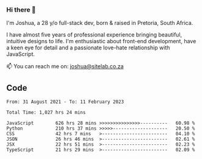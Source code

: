 ### Hi there 👋

I'm Joshua, a 28 y/o full-stack dev, born & raised in Pretoria, South Africa. 

I have almost five years of professional experience bringing beautiful, intuitive designs to life. I'm enthusiastic about front-end development, have a keen eye for detail and a passionate love-hate relationship with JavaScript.

📫 You can reach me on: joshua@sitelab.co.za

## **Code**

<!--START_SECTION:waka-->

```text
From: 31 August 2021 - To: 11 February 2023

Total Time: 1,027 hrs 24 mins

JavaScript        626 hrs 28 mins >>>>>>>>>>>>>>>----------   60.98 %
Python            210 hrs 37 mins >>>>>--------------------   20.50 %
CSS               42 hrs 7 mins   >------------------------   04.10 %
JSON              26 hrs 46 mins  >------------------------   02.61 %
JSX               22 hrs 51 mins  >------------------------   02.23 %
TypeScript        21 hrs 29 mins  >------------------------   02.09 %
```

<!--END_SECTION:waka-->
